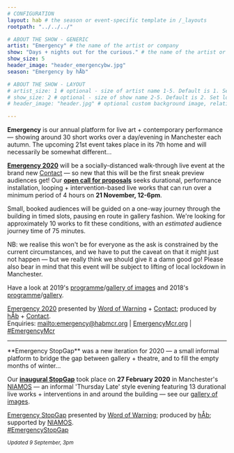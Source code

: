 ```yaml
---
# CONFIGURATION
layout: hab # the season or event-specific template in /_layouts
rootpath: "../../../"

# ABOUT THE SHOW - GENERIC
artist: "Emergency" # the name of the artist or company
show: "Days + nights out for the curious." # the name of the artist or company
show_size: 5
header_image: "header_emergencybw.jpg"   
season: "Emergency by hÅb" 

# ABOUT THE SHOW - LAYOUT
# artist_size: 1 # optional - size of artist name 1-5. Default is 1. Set longer names to lower values
# show_size: 2 # optional - size of show name 2-5. Default is 2. Set longer names to lower values
# header_image: "header.jpg" # optional custom background image, relative to current page

---
```

**Emergency** is our annual platform for live art + contemporary performance — showing around 30 short works over a day/evening in Manchester each autumn. The upcoming 21st event takes place in its 7th home and will necessarily be somewhat different…        
        
**[Emergency 2020](/current/2020-emergency)** will be a socially-distanced walk-through live event at the brand new <a href="http://contactmcr.com" target="_blank">Contact</a> — so new that this will be the first sneak preview audiences get! Our <a href="http://emergencymcr.posthaven.com" target="_blank">**open call for proposals**</a> seeks durational, performance installation, looping + intervention-based live works that can run over a minimum period of 4 hours on **21 November, 12-6pm**.        
        
Small, booked audiences will be guided on a one-way journey through the building in timed slots, pausing en route in gallery fashion. We're looking for approximately 10 works to fit these conditions, with an *estimated* audience journey time of 75 minutes.        
        
NB: we realise this won't be for everyone as the ask is constrained by the current circumstances, and we have to put the caveat on that it might just not happen — but we really think we should give it a damn good go! Please also bear in mind that this event will be subject to lifting of local lockdown in Manchester.         
        
Have a look at 2019's [programme](/archive/2019-emergency)/[gallery of images](/galleries/2019-emergency) and 2018's [programme](/archive/2018-emergency)/[gallery](/galleries/2018-emergency).         
      
[Emergency 2020](/current/2020-emergency) presented by [Word of Warning](/) + <a href="http://contactmcr.com" target="_blank">Contact</a>; produced by [hÅb](/hab) + <a href="http://contactmcr.com" target="_blank">Contact</a>.         
Enquiries: <mailto:emergency@habmcr.org> | <a href="http://emergencymcr.org" target="_blank">EmergencyMcr.org</a> | <a href="http://twitter.com/hashtag/EmergencyMcr" target="_blank">#EmergencyMcr</a>

<hr>         
**Emergency StopGap** was a new iteration for 2020 — a small informal platform to bridge the gap between gallery + theatre, and to fill the empty months of winter…         
         
Our [**inaugural StopGap**](/archive/2020-emergencystopgap) took place on **27 February 2020** in Manchester's <a href="http://www.niamos.space" target="_blank">NIAMOS</a> — an informal 'Thursday Late' style evening featuring 13 durational live works + interventions in and around the building — see our [gallery of images](/galleries/2020-emergencystopgap).        
       
[Emergency StopGap](/archive/2020-emergencystopgap) presented by [Word of Warning](/); produced by [hÅb](/hab); supported by <a href="http://www.niamos.space" target="_blank">NIAMOS</a>.        
<a href="http://twitter.com/hashtag/EmergencyStopGap" target="_blank">#EmergencyStopGap</a>         
        
<small>*Updated 9 September, 3pm*</small>
